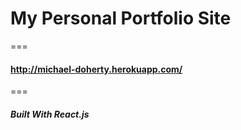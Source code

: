 # My Personal Portfolio Site
===
#### http://michael-doherty.herokuapp.com/
===
##### Built With React.js
